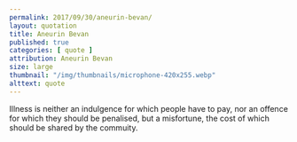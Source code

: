 ```yaml
---
permalink: 2017/09/30/aneurin-bevan/
layout: quotation
title: Aneurin Bevan
published: true
categories: [ quote ]
attribution: Aneurin Bevan
size: large
thumbnail: "/img/thumbnails/microphone-420x255.webp"
alttext: quote
---
```


Illness is neither an indulgence for which people have to pay, 
nor an offence for which they should be penalised, but a 
misfortune, the cost of which should be shared by the commuity.
